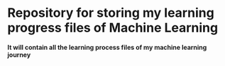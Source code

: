 # Repository for storing my learning progress files of Machine Learning

**It will contain all the learning process files of my machine learning journey**


